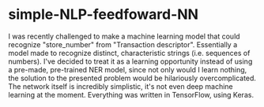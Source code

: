 # simple-NLP-feedfoward-NN
I was recently challenged to make a machine learning model that could recognize "store_number" from "Transaction descriptor".
Essentially a model made to recognize distinct, characteristic strings (i.e. sequences of numbers).
I've decided to treat it as a learning opportunity instead of using a pre-made, pre-trained NER model,
since not only would I learn nothing, the solution to the presented problem would be hilariously overcomplicated.
The network itself is incredibly simplistic, it's not even deep machine learning at the moment.
Everything was written in TensorFlow, using Keras.
